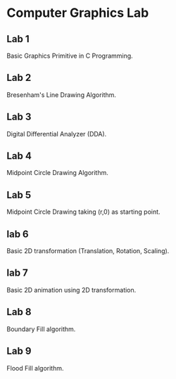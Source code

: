 # Computer Graphics Lab

## Lab 1

Basic Graphics Primitive in C Programming.

## Lab 2

Bresenham's Line Drawing Algorithm.

## Lab 3

Digital Differential Analyzer (DDA).

## Lab 4

Midpoint Circle Drawing Algorithm.

## Lab 5

Midpoint Circle Drawing taking (r,0) as starting point.

## lab 6

Basic 2D transformation (Translation, Rotation, Scaling).

## lab 7

Basic 2D animation using 2D transformation.

## Lab 8

Boundary Fill algorithm.

## Lab 9

Flood Fill algorithm.
